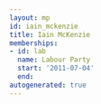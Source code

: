 ```yaml
---
layout: mp
id: iain_mckenzie
title: Iain McKenzie
memberships:
- id: lab
  name: Labour Party
  start: '2011-07-04'
  end: 
autogenerated: true
---
```

